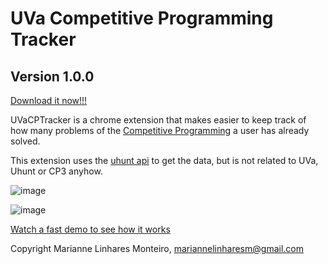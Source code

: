 # UVa Competitive Programming Tracker

## Version 1.0.0

[Download it now!!!](https://chrome.google.com/webstore/detail/uvacptracker/gfmgmeaeihnpbdncnhembmmafcdipfpa)

UVaCPTracker is a chrome extension that makes easier to keep track of how many
problems of the [Competitive Programming](http://cpbook.net/) a user has
already solved.

This extension uses the [uhunt api](http://uhunt.felix-halim.net/api) to get
the data, but is not related to UVa, Uhunt or CP3 anyhow.

![image](https://github.com/mari-linhares/UVaCPTracker/blob/master/images/image1.png)

![image](https://github.com/mari-linhares/UVaCPTracker/blob/master/images/image2.png)

[Watch a fast demo to see how it works](https://www.youtube.com/watch?v=W06KaCY0qbU)


Copyright Marianne Linhares Monteiro, mariannelinharesm@gmail.com
